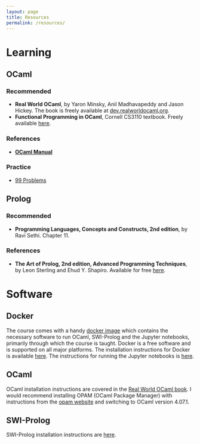 ```yaml
---
layout: page
title: Resources
permalink: /resources/
---
```


# Learning

## OCaml

### Recommended 

* **Real World OCaml**, by Yaron Minsky, Anil Madhavapeddy and Jason Hickey. The
  book is freely available at
  [dev.realworldocaml.org](https://dev.realworldocaml.org/).
* **Functional Programming in OCaml**, Cornell CS3110 textbook. Freely available
  [here](http://www.cs.cornell.edu/courses/cs3110/2019sp/textbook/). 

### References
* [**OCaml Manual**](http://caml.inria.fr/pub/docs/manual-ocaml/index.html)

### Practice

* [99 Problems](https://ocaml.org/learn/tutorials/99problems.html)

## Prolog

### Recommended

* **Programming Languages, Concepts and Constructs, 2nd edition**, by Ravi
  Sethi. Chapter 11.

### References

* **The Art of Prolog, 2nd edition, Advanced Programming Techniques**, by Leon
  Sterling and Ehud Y. Shapiro. Available for free
  [here](https://mitpress.mit.edu/books/art-prolog-second-edition).

# Software

## Docker

The course comes with a handy [docker
image](https://hub.docker.com/r/kayceesrk/cs3100_iitm) which contains the
necessary software to run OCaml, SWI-Prolog and the Jupyter notebooks, primarily
through which the course is taught. Docker is a free software and is supported
on all major platforms. The installation instructions for Docker is available
[here](https://docs.docker.com/install/#supported-platforms). The instructions
for running the Jupyter notebooks is
[here](https://github.com/kayceesrk/cs3100_f19).

## OCaml

OCaml installation instructions are covered in the [Real World OCaml
book](https://dev.realworldocaml.org/install.html). I would recommend installing
OPAM (OCaml Package Manager) with instructions from the [opam
website](https://opam.ocaml.org/doc/Install.html) and switching to OCaml version
4.07.1.

## SWI-Prolog

SWI-Prolog installation instructions are [here](https://www.swi-prolog.org/Download.html).
